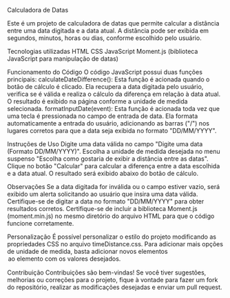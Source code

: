 Calculadora de Datas


Este é um projeto de calculadora de datas que permite calcular a distância entre uma data digitada e a data atual. A distância pode ser exibida em segundos, minutos, horas ou dias, conforme escolhido pelo usuário.

Tecnologias utilizadas
HTML
CSS
JavaScript
Moment.js (biblioteca JavaScript para manipulação de datas)

Funcionamento do Código
O código JavaScript possui duas funções principais:
calculateDateDifference(): Esta função é acionada quando o botão de cálculo é clicado. Ela recupera a data digitada pelo usuário, verifica se é válida e realiza o cálculo da diferença em relação à data atual. O resultado é exibido na página conforme a unidade de medida selecionada.
formatInputDate(event): Esta função é acionada toda vez que uma tecla é pressionada no campo de entrada de data. Ela formata automaticamente a entrada do usuário, adicionando as barras ("/") nos lugares corretos para que a data seja exibida no formato "DD/MM/YYYY".

Instruções de Uso
Digite uma data válida no campo "Digite uma data (Formato DD/MM/YYYY)".
Escolha a unidade de medida desejada no menu suspenso "Escolha como gostaria de exibir a distância entre as datas".
Clique no botão "Calcular" para calcular a diferença entre a data escolhida e a data atual.
O resultado será exibido abaixo do botão de cálculo.

Observações
Se a data digitada for inválida ou o campo estiver vazio, será exibido um alerta solicitando ao usuário que insira uma data válida.
Certifique-se de digitar a data no formato "DD/MM/YYYY" para obter resultados corretos.
Certifique-se de incluir a biblioteca Moment.js (moment.min.js) no mesmo diretório do arquivo HTML para que o código funcione corretamente.

Personalização
É possível personalizar o estilo do projeto modificando as propriedades CSS no arquivo timeDistance.css.
Para adicionar mais opções de unidade de medida, basta adicionar novos elementos <option> ao elemento <select> com os valores desejados.
  
Contribuição
Contribuições são bem-vindas! Se você tiver sugestões, melhorias ou correções para o projeto, fique à vontade para fazer um fork do repositório, realizar as modificações desejadas e enviar um pull request.
